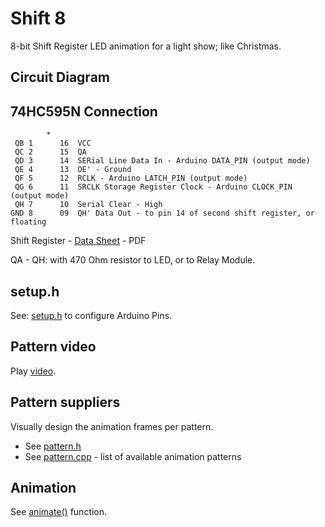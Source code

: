 # Shift 8

8-bit Shift Register LED animation for a light show; like Christmas.


## Circuit Diagram


## 74HC595N Connection

            *
     QB 1      16  VCC
     QC 2      15  QA
     QD 3      14  SERial Line Data In - Arduino DATA_PIN (output mode)
     QE 4      13  OE' - Ground
     QF 5      12  RCLK - Arduino LATCH_PIN (output mode)
     QG 6      11  SRCLK Storage Register Clock - Arduino CLOCK_PIN (output mode)
     QH 7      10  Serial Clear - High
    GND 8      09  QH' Data Out - to pin 14 of second shift register, or floating

Shift Register - [Data Sheet](http://www.ti.com/lit/ds/symlink/sn74hc595.pdf) - PDF

QA - QH: with 470 Ohm resistor to LED, or to Relay Module.


## setup.h

See: [setup.h](shift8/setup.h) to configure Arduino Pins.


## Pattern video

Play [video](#).


## Pattern suppliers

Visually design the animation frames per pattern.

  - See [pattern.h](shift8/pattern.h)
  - See [pattern.cpp](shift8/pattern.cpp) - list of available animation patterns


## Animation

See [animate()](shift8/animate.cpp) function.

